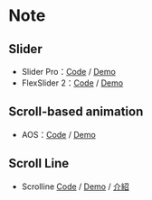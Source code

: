 # Note
## Slider
* Slider Pro：[Code](https://github.com/bqworks/slider-pro) / [Demo](http://bqworks.com/slider-pro/)
* FlexSlider 2：[Code](https://github.com/woothemes/FlexSlider) / [Demo](http://flexslider.woothemes.com/)

## Scroll-based animation
* AOS：[Code](https://github.com/michalsnik/aos) / [Demo](http://michalsnik.github.io/aos/)

## Scroll Line
* Scrolline [Code](https://github.com/anthonyly/Scrolline.js) / [Demo](http://anthonyly.com/jquery.plugins/scrolline/) / [介紹](http://on-ze.com/archives/5948)
